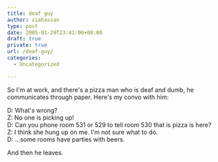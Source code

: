 ```yaml
---
title: deaf guy
author: ziahassan
type: post
date: 2005-01-29T23:41:00+00:00
draft: true
private: true
url: /deaf-guy/
categories:
  - Uncategorized

---
```

So I&apos;m at work, and there&apos;s a pizza man who is deaf and dumb, he communicates through paper. Here&apos;s my convo with him:

D: What&apos;s wrong?  
Z: No one is picking up!  
D: Can you phone room 531 or 529 to tell room 530 that is pizza is here?  
Z: I think she hung up on me. I&apos;m not sure what to do.  
D: &#8230;some rooms have parties with beers.

And then he leaves.